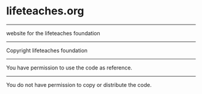 # lifeteaches.org
***************************************************
website for the lifeteaches foundation
***************************************************
Copyright lifeteaches foundation
***************************************************
You have permission to use the code as reference.
***************************************************
You do not have permission to copy or distribute the code.

